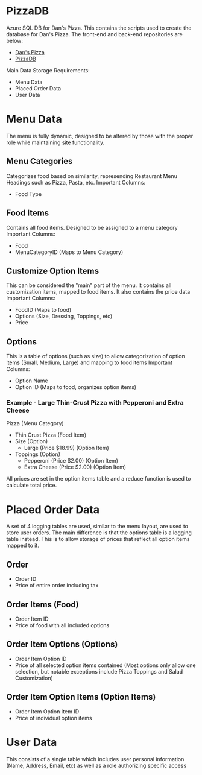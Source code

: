 # PizzaDB
Azure SQL DB for Dan's Pizza. This contains the scripts used to create the database for Dan's Pizza. The front-end and back-end repositories are below:
- [Dan's Pizza](https://github.com/dfischesser/danspizza#readme)
- [PizzaDB](https://github.com/dfischesser/PizzaDB#readme)

Main Data Storage Requirements:
- Menu Data
- Placed Order Data
- User Data

# Menu Data
The menu is fully dynamic, designed to be altered by those with the proper role while maintaining site functionality.

## Menu Categories
Categorizes food based on similarity, represending Restaurant Menu Headings such as Pizza, Pasta, etc.
Important Columns:
- Food Type

## Food Items
Contains all food items. Designed to be assigned to a menu category
Important Columns:
- Food
- MenuCategoryID (Maps to Menu Category)

## Customize Option Items
This can be considered the "main" part of the menu. It contains all customization items, mapped to food items. It also contains the price data
Important Columns:
- FoodID (Maps to food)
- Options (Size, Dressing, Toppings, etc)
- Price

## Options
This is a table of options (such as size) to allow categorization of option items (Small, Medium, Large) and mapping to food items
Important Columns:
- Option Name
- Option ID (Maps to food, organizes option items)


### Example - Large Thin-Crust Pizza with Pepperoni and Extra Cheese
Pizza (Menu Category) 
  - Thin Crust Pizza (Food Item)
  - Size (Option)
    - Large (Price $18.99) (Option Item)
  - Toppings (Option)
    - Pepperoni (Price $2.00) (Option Item)
    - Extra Cheese (Price $2.00) (Option Item)
   
All prices are set in the option items table and a reduce function is used to calculate total price.

# Placed Order Data
A set of 4 logging tables are used, similar to the menu layout, are used to store user orders. The main difference is that the options table is a logging table instead. 
This is to allow storage of prices that reflect all option items mapped to it. 
## Order
- Order ID
- Price of entire order including tax

## Order Items (Food)
- Order Item ID
- Price of food with all included options

## Order Item Options (Options)
- Order Item Option ID
- Price of all selected option items contained (Most options only allow one selection, but notable exceptions include Pizza Toppings and Salad Customization)

## Order Item Option Items (Option Items)
- Order Item Option Item ID
- Price of individual option items

# User Data
This consists of a single table which includes user personal information (Name, Address, Email, etc) as well as a role authorizing specific access
